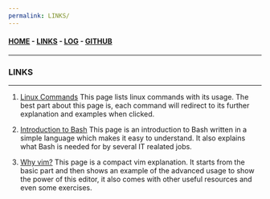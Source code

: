 ```yaml
---
permalink: LINKS/
---
```

#### [HOME](https://syadzaarrana.github.io/os222) - [LINKS](https://syadzaarrana.github.io/os222/LINKS/) - [LOG](https://syadzaarrana.github.io/os222/TXT/mylog.txt) - [GITHUB](https://github.com/syadzaarrana/os222)
---
### LINKS
-----
1. [Linux Commands](https://www.geeksforgeeks.org/linux-commands/)
This page lists linux commands with its usage. The best part about this page is, each command will redirect to its further explanation and examples when clicked.

2. [Introduction to Bash](https://www.techtarget.com/searchdatacenter/definition/bash-Bourne-Again-Shell)
This page is an introduction to Bash written in a simple language which makes it easy to understand. It also explains what Bash is needed for by several IT realated jobs.

3. [Why vim?](https://missing.csail.mit.edu/2020/editors/)
This page is a compact vim explanation. It starts from the basic part and then shows an example of the advanced usage to show the power of this editor, it also comes with other useful resources and even some exercises.

